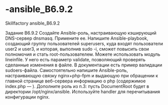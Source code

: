 # -ansible_B6.9.2
Skillfactory ansible_B6.9.2

Задание B6.9.2
Создайте Ansible-роль, настраивающую кэширующий DNS-сервер dnsmasq. Примените ее.
Напишите Ansible-playbook, создающий группу пользователей superusers, куда входят пользователи user2 и user3, и которая, выполнив sudo -i, сможет повысить свои полномочия и стать root-пользователем. Можете использовать модуль lineinfile. У него есть параметр validate, позволяющий проверять сделанные изменения в файле. В документации есть пример валидации sudoers-файла.
Самостоятельно напишите Ansible-роль, настраивающую связку nginx+php-fpm и выдающую при обращении к главной странице веб-сервера информацию о php (содержимое index.php — <?php phpinfo();?>).
Дополните роль из п.3: пусть DocumentRoot будет в директории /opt/nginx/ansible. Используйте handler для перечитывания конфигурации nginx.
